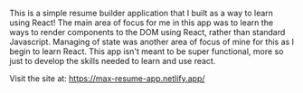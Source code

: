 This is a simple resume builder application that I built as a way to learn using React! The main area of focus for me in this app was to learn the ways to render components to the DOM using React, rather than standard Javascript. Managing of state was another area of focus of mine for this as I begin to learn React. This app isn't meant to be super functional, more so just to develop the skills needed to learn and use react.

Visit the site at: https://max-resume-app.netlify.app/
